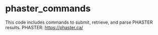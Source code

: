 # phaster_commands
This code includes commands to submit, retrieve, and parse PHASTER results.
PHASTER: https://phaster.ca/
